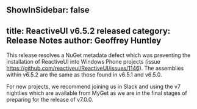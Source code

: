 ShowInSidebar: false
---
title: ReactiveUI v6.5.2 released
category: Release Notes
author: Geoffrey Huntley
---

<!--excerpt-->

This release resolves a NuGet metadata defect which was preventing the installation of ReactiveUI into Windows Phone projects (issue https://github.com/reactiveui/ReactiveUI/issues/1146). The assemblies within v6.5.2 are the same as those found in v6.5.1 and v6.5.0. 

For new projects, we recommend joining us in Slack and using the v7 nightlies which are available from MyGet as we are in the final stages of preparing for the release of v7.0.0.
